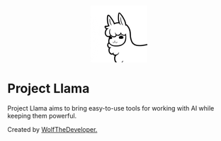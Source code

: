 <p align="center">
  <img width="128" height="128" src="https://github.com/Project-Llama/.github/blob/main/profile/IMG_1442.jpeg">
</p>

# Project Llama
Project Llama aims to bring easy-to-use tools for working with AI while keeping them powerful.

Created by [WolfTheDeveloper.](https://github.com/WolfTheDeveloper) 
